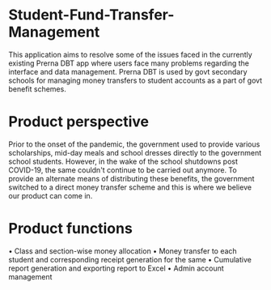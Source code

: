 # Student-Fund-Transfer-Management
This application aims to resolve some of the issues faced in the currently existing Prerna DBT app where users face many problems regarding the interface and data management. Prerna DBT is used by govt secondary schools for managing money transfers to student accounts as a part of govt benefit schemes.

# Product perspective
Prior to the onset of the pandemic, the government used to provide various scholarships, mid-day meals and school dresses directly to the government school students. However, in the wake of the school shutdowns post COVID-19, the same couldn't continue to be carried out anymore. To provide an alternate means of distributing these benefits, the government switched to a direct money transfer scheme and this is where we believe our product can come in.
# Product functions
•	Class and section-wise money allocation 
•	Money transfer to each student and corresponding receipt generation for the same
•	Cumulative report generation and exporting report to Excel
•	Admin account management
